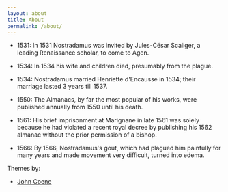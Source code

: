 ```yaml
---
layout: about
title: About
permalink: /about/
---
```


* 1531:	
In 1531 Nostradamus was invited by Jules-César Scaliger, a leading Renaissance scholar, to come to Agen.

* 1534:	
In 1534 his wife and children died, presumably from the plague.

* 1534:	
Nostradamus married Henriette d'Encausse in 1534; their marriage lasted 3 years till 1537.

* 1550:	
The Almanacs, by far the most popular of his works, were published annually from 1550 until his death.

* 1561:	
His brief imprisonment at Marignane in late 1561 was solely because he had violated a recent royal decree by publishing his 1562 almanac without the prior permission of a bishop.

* 1566:	
By 1566, Nostradamus's gout, which had plagued him painfully for many years and made movement very difficult, turned into edema.

Themes by: 
* [John Coene](https://github.com/JohnCoene)

<!-- 5. Replace favicon.ico in root folder -->